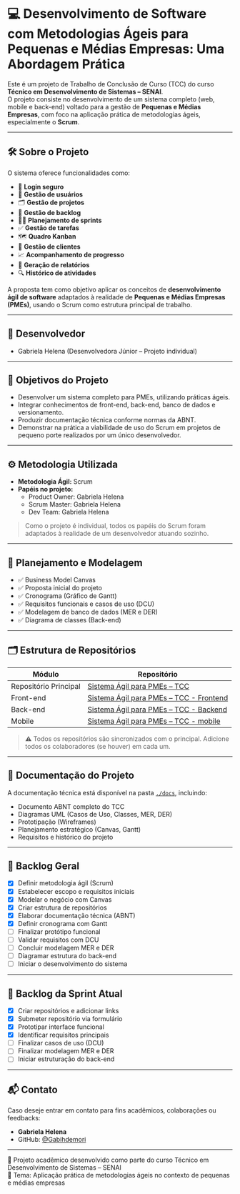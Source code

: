 # 💻 Desenvolvimento de Software com Metodologias Ágeis para Pequenas e Médias Empresas: Uma Abordagem Prática

Este é um projeto de Trabalho de Conclusão de Curso (TCC) do curso **Técnico em Desenvolvimento de Sistemas – SENAI**.  
O projeto consiste no desenvolvimento de um sistema completo (web, mobile e back-end) voltado para a gestão de **Pequenas e Médias Empresas**, com foco na aplicação prática de metodologias ágeis, especialmente o **Scrum**.

---

## 🛠️ Sobre o Projeto

O sistema oferece funcionalidades como:
- 🔐 **Login seguro**
- 👥 **Gestão de usuários**
- 🗂️ **Gestão de projetos**
- 📑 **Gestão de backlog**
- 🏃‍♂️ **Planejamento de sprints**
- ✅ **Gestão de tarefas**
- 🗺️ **Quadro Kanban**
- 🧾 **Gestão de clientes**
- 📈 **Acompanhamento de progresso**
- 📄 **Geração de relatórios**
- 🔍 **Histórico de atividades**


A proposta tem como objetivo aplicar os conceitos de **desenvolvimento ágil de software** adaptados à realidade de **Pequenas e Médias Empresas (PMEs)**, usando o Scrum como estrutura principal de trabalho.

---

## 👤 Desenvolvedor

- Gabriela Helena (Desenvolvedora Júnior – Projeto individual)

---

## 🎯 Objetivos do Projeto

- Desenvolver um sistema completo para PMEs, utilizando práticas ágeis.
- Integrar conhecimentos de front-end, back-end, banco de dados e versionamento.
- Produzir documentação técnica conforme normas da ABNT.
- Demonstrar na prática a viabilidade de uso do Scrum em projetos de pequeno porte realizados por um único desenvolvedor.

---

## ⚙️ Metodologia Utilizada

- **Metodologia Ágil:** Scrum  
- **Papéis no projeto:**  
  - Product Owner: Gabriela Helena  
  - Scrum Master: Gabriela Helena  
  - Dev Team: Gabriela Helena  

> Como o projeto é individual, todos os papéis do Scrum foram adaptados à realidade de um desenvolvedor atuando sozinho.

---

## 🧩 Planejamento e Modelagem

- ✅ Business Model Canvas
- ✅ Proposta inicial do projeto
- ✅ Cronograma (Gráfico de Gantt)
- ✅ Requisitos funcionais e casos de uso (DCU)
- ✅ Modelagem de banco de dados (MER e DER)
- ✅ Diagrama de classes (Back-end)

---

## 🗂 Estrutura de Repositórios

| Módulo        | Repositório                                                                 |
|---------------|------------------------------------------------------------------------------|
| Repositório Principal | [Sistema Ágil para PMEs – TCC](https://github.com/Gabihdemori/Sistema_agil_para_PMEs_TCC) |
| Front-end     | [Sistema Ágil para PMEs – TCC - Frontend](https://github.com/usuario/Sistema_agil_para_PMEs_TCC-frontend)   |
| Back-end      | [Sistema Ágil para PMEs – TCC - Backend](https://github.com/usuario/Sistema_agil_para_PMEs_TCC-backend)     |
| Mobile        | [Sistema Ágil para PMEs – TCC - mobile](https://github.com/usuario/Sistema_agil_para_PMEs_TCC-mobile)       |

> ⚠️ Todos os repositórios são sincronizados com o principal. Adicione todos os colaboradores (se houver) em cada um.

---

## 📄 Documentação do Projeto

A documentação técnica está disponível na pasta [`./docs`](./docs.docx), incluindo:
- Documento ABNT completo do TCC
- Diagramas UML (Casos de Uso, Classes, MER, DER)
- Prototipação (Wireframes)
- Planejamento estratégico (Canvas, Gantt)
- Requisitos e histórico do projeto

---

## 📌 Backlog Geral

- [x] Definir metodologia ágil (Scrum)
- [x] Estabelecer escopo e requisitos iniciais
- [x] Modelar o negócio com Canvas
- [x] Criar estrutura de repositórios
- [x] Elaborar documentação técnica (ABNT)
- [x] Definir cronograma com Gantt
- [ ] Finalizar protótipo funcional
- [ ] Validar requisitos com DCU
- [ ] Concluir modelagem MER e DER
- [ ] Diagramar estrutura do back-end
- [ ] Iniciar o desenvolvimento do sistema

---

## 🔄 Backlog da Sprint Atual

- [x] Criar repositórios e adicionar links
- [x] Submeter repositório via formulário
- [x] Prototipar interface funcional
- [x] Identificar requisitos principais
- [ ] Finalizar casos de uso (DCU)
- [ ] Finalizar modelagem MER e DER
- [ ] Iniciar estruturação do back-end

---

## 📬 Contato

Caso deseje entrar em contato para fins acadêmicos, colaborações ou feedbacks:
- **Gabriela Helena**
- GitHub: [@Gabihdemori](https://github.com/Gabihdemori)

---

📝 Projeto acadêmico desenvolvido como parte do curso Técnico em Desenvolvimento de Sistemas – SENAI  
📍 Tema: Aplicação prática de metodologias ágeis no contexto de pequenas e médias empresas

